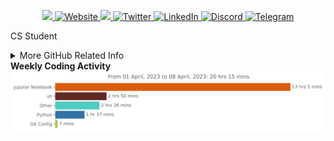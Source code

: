 <p align="center">
<a href="https://github.com/coding-famer">
<img src="https://komarev.com/ghpvc/?username=coding-famer&style=flat-square" />
</a>
  <a href="https://coding-famer.github.io">
    <img src="https://img.shields.io/badge/Website-Chenhe Gu-blue?style=flat-square" alt="Website">
  </a>
 <a href="mailto:chenhegu0109@gmail.com">
 <img src="https://img.shields.io/badge/-chenhegu0109@gmail.com-c14438?style=flat-square&logo=Gmail&logoColor=white&link=mailto:chenhegu0109@gmail.com">
</a>
 <a>
  </a>
    <a href="https://twitter.com/Chenhe_Gu" target="_blank">
    <img src="https://img.shields.io/badge/Twitter-1DA1F2.svg?style=flat-square&logo=twitter&logoColor=white" alt="Twitter">
  </a>
    <a href="https://www.linkedin.com/in/chenhe-gu-a33640211/" target="_blank">
    <img src="https://img.shields.io/badge/LinkedIn-Chenhe Gu-0079FF.svg?style=flat-square&logo=linkedin&logoColor=white" alt="LinkedIn">
  </a>
    <a href="https://discordapp.com/users/855079568993681428" target="_blank">
    <img src="https://img.shields.io/badge/Discord-5865F2.svg?style=flat-square&logo=discord&logoColor=white" alt="Discord">
  </a>
    <a href="https://t.me/chenhegu" target="_blank">
    <img src="https://img.shields.io/badge/Telegram-26A5E4.svg?style=flat-square&logo=telegram&logoColor=white" alt="Telegram">
  </a>
</p>
<p>
CS Student
</p>
<details><summary>More GitHub Related Info</summary>
<img src="https://github.com/coding-famer/coding-famer/blob/main/github-metrics.svg" alt="Metrics"/>
</details>
<strong>Weekly Coding Activity</strong>
<img src="https://github.com/coding-famer/coding-famer/blob/main/images/stat.svg" alt="WakaTime Activity"/>

